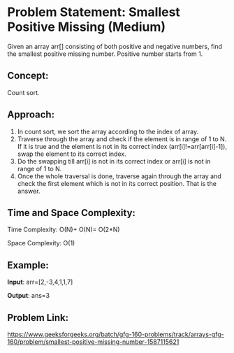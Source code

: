 # Problem Statement: Smallest Positive Missing (Medium)
Given an array arr[] consisting of both positive and negative numbers, find the smallest positive missing number. Positive number starts from 1.

## Concept: 
Count sort.

## Approach:
1. In count sort, we sort the array according to the index of array.
2. Traverse through the array and check if the element is in range of 1 to N. If it is true and the element is not in its correct index (arr[i]!=arr[arr[i]-1]), swap the element to its correct index.
3. Do the swapping till arr[i] is not in its correct index or arr[i] is not in range of 1 to N.
4. Once the whole traversal is done, traverse again through the array and check the first element which is not in its correct position. That is the answer.

## Time and Space Complexity:
Time Complexity: O(N)+ O(N)= O(2*N)

Space Complexity: O(1)

## Example:
**Input**: arr=[2,-3,4,1,1,7]

**Output**: ans=3

## Problem Link:
https://www.geeksforgeeks.org/batch/gfg-160-problems/track/arrays-gfg-160/problem/smallest-positive-missing-number-1587115621
